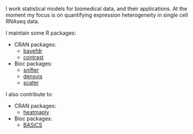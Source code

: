 I work statistical models for biomedical data, and their applications.
At the moment my focus is on quantifying expression heterogeneity in 
single cell RNAseq data.

I maintain some R packages:
- CRAN packages:
  - [bayefdr](https://cran.r-project.org/web/packages/bayefdr/index.html)
  - [contrast](https://cran.r-project.org/web/packages/contrast/index.html)
- Bioc packages:
  - [snifter](https://bioconductor.org/packages/devel/bioc/html/snifter.html)
  - [densvis](https://bioconductor.org/packages/devel/bioc/html/densvis.html)
  - [scater](https://bioconductor.org/packages/devel/bioc/html/scater.html)

I also contribute to:
- CRAN packages:
  - [heatmaply](https://cran.r-project.org/web/packages/heatmaply/index.html)
- Bioc packages:
  - [BASiCS](https://bioconductor.org/packages/devel/bioc/html/BASiCS.html)


<!--
**Alanocallaghan/Alanocallaghan** is a ✨ _special_ ✨ repository because its `README.md` (this file) appears on your GitHub profile.


- 🔭 I’m currently working on ...
- 🌱 I’m currently learning ...
- 👯 I’m looking to collaborate on ...
- 🤔 I’m looking for help with ...
- 💬 Ask me about ...
- 📫 How to reach me: ...
- 😄 Pronouns: ...
- ⚡ Fun fact: ...
-->
